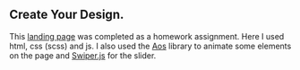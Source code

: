 ## Create Your Design. 
This [landing page](https://google.com) was completed as a homework assignment.
Here I used html, css (scss) and js. I also used the [Aos](https://michalsnik.github.io/aos/)  library to animate some elements on the page and [Swiper.js](https://swiperjs.com/) for the slider.